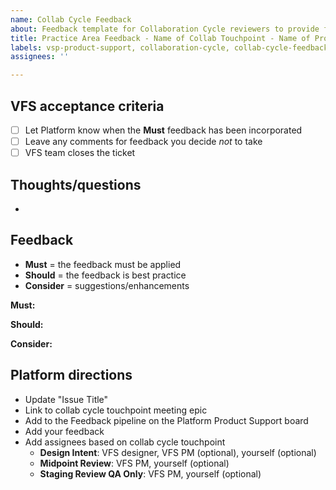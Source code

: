 ```yaml
---
name: Collab Cycle Feedback
about: Feedback template for Collaboration Cycle reviewers to provide feedback to VFS teams
title: Practice Area Feedback - Name of Collab Touchpoint - Name of Project
labels: vsp-product-support, collaboration-cycle, collab-cycle-feedback
assignees: ''

---
```



## VFS acceptance criteria
- [ ] Let Platform know when the **Must** feedback has been incorporated 
- [ ] Leave any comments for feedback you decide _not_ to take
- [ ] VFS team closes the ticket

## Thoughts/questions
-

## Feedback
- **Must** = the feedback must be applied
- **Should** = the feedback is best practice
- **Consider** = suggestions/enhancements

**Must:**


**Should:**


**Consider:**

## Platform directions
- Update "Issue Title"
- Link to collab cycle touchpoint meeting epic
- Add to the Feedback pipeline on the Platform Product Support board
- Add your feedback
- Add assignees based on collab cycle touchpoint
  - **Design Intent**: VFS designer, VFS PM (optional), yourself (optional)
  - **Midpoint Review**: VFS PM, yourself (optional)
  - **Staging Review QA Only**: VFS PM, yourself (optional)
